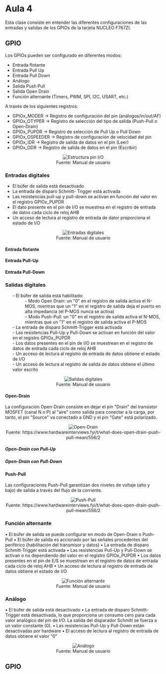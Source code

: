 <h1>Aula 4</h1>

Esta clase consiste en entender las diferentes configuraciones de las entradas y salidas de los GPIOs de la tarjeta NUCLEO F767ZI.

<h2>GPIO</h2>

Los GPIOs pueden ser configurado en diferentes modos:

- Entrada flotante
- Entrada Pull Up
- Entrada Pull Down
- Análogo
- Salida Push Pull
- Salida Open Drain
- Función alternante (Timers, PWM, SPI, I2C, USART, etc.)

A través de los siguientes registros: 

- GPIOx_MODER -> Registro de configuración del pin (análogos/in/out/AF)
- GPIOx_OTYPER -> Registro de selección del tipo de salida (Push-Pull o Open-Drain)
- GPIOx_PUPDR -> Registro de selección de Pull Up o Pull Down
- GPIOx_OSPEEDER -> Registro de configuración de velocidad del pin
- GPIOx_IDR -> Registro de salida de datos en el pin (Leer)
- GPIOx_ODR	-> Registro de salida de datos en el pin (Escribir)

<div align="center">
<img src="image.png" alt="Estructura pin I/O"/>
<br>
<figcaption>Fuente: Manual de usuario</figcaption>
</div>

<h3>Entradas digitales</h3>

- El búfer de salida está desactivado
- La entrada de disparo Schmitt- Trigger está activada
- Las resistencias pull-up y pull-down se activan en función del valor en el registro GPIOx_PUPDR
- El dato presente en el pin de I/O se muestrea en el registro de entrada de datos cada ciclo de reloj AHB
- Un acceso de lectura al registro de entrada de dator proporciona el estado de I/O

<div align="center">
<img src="image-1.png" alt="Entradas digitales"/>
<br>
<figcaption>Fuente: Manual de usuario</figcaption>
</div>

<h4>Entrada flotante</h4>

<h4>Entrada Pull-Up</h4>

<h4>Entrada Pull-Down</h4>

<h3>Salidas digitales</h3>

<ul>
  <dt>- El búfer de salida está habilitado:</dt>
  <dd>- Modo Open Drain: un "0" en el registro de salida activa el N-MOS, mientras que un "1" en el registro de salida deja el puerto en alta impedancia (el P-MOS nunca se activa)</dd>
  <dd>– Modo Push-Pull: un "0" en el registro de salida activa el N-MOS, mientras que un "1" en el registro de salida activa el P-MOS</dd>
  <dt>- La entrada de disparo Schmitt-Trigger está activada</dt>
  <dt>- Las resistencias Pull-Up y Pull-Down se activan en función del valor en el registro GPIOx_PUPDR</dt>
  <dt>- Los datos presentes en el pin de I/O se muestrean en el registro de datos de entrada cada ciclo de reloj AHB</dt>
  <dt>- Un acceso de lectura al registro de entrada de datos obtiene el estado de I/O</dt>
  <dt>- Un acceso de lectura al registro de salida de datos obtiene el último valor escrito</dt>
</ul>

<div align="center">
<img src="image-2.png" alt="Salidas digitales"/>
<br>
<figcaption>Fuente: Manual de usuario</figcaption>
</div>

<h4>Open-Drain</h4>

La configuración Open-Drain consiste en dejar el pin "Drain" del transistor MOSFET (canal N o P) al "aire" como salida para conectar a la carga, por tanto, el pin "Source" va conectado a GND y el pin "Gate" está polarizado.

<div align="center">
<img src="image-6.png" alt="Open-Drain"/>
<br>
<figcaption>Fuente: https://www.hardwareinterviews.fyi/t/what-does-open-drain-push-pull-mean/556/2</figcaption>
</div>

<h5>Open-Drain con Pull-Up</h5>


<h5>Open-Drain con Pull-Down</h5>


<h4>Push-Pull</h4>

Las configuraciones Push-Pull garantizan dos niveles de voltaje (alto y bajo) de salida a través del flujo de la corriente.

<div align="center">
<img src="image-5.png" alt="Push-Pull"/>
<br>
<figcaption>Fuente: https://www.hardwareinterviews.fyi/t/what-does-open-drain-push-pull-mean/556/2</figcaption>
</div>

<h3>Función alternante</h3>

• El búfer de salida se puede configurar en modo de Open-Drain o Push-Pull
• El búfer de salida es accionado por las señales procedentes del periférico (habilitación del transmisor y datos)
• La entrada de disparo Schmitt-Trigger está activada
• Las resistencias Pull-Up y Pull-Down se activan o no dependiendo del valor en el registro GPIOx_PUPDR
• Los datos presentes en el pin de E/S se muestrean en el registro de datos de entrada cada ciclo de reloj AHB
• Un acceso de lectura al registro de entrada de datos obtiene el estado de I/O

<div align="center">
<img src="image-3.png" alt="Función alternante"/>
<br>
<figcaption>Fuente: Manual de usuario</figcaption>
</div>

<h3>Análogo</h3>

• El búfer de salida está desactivado
• La entrada de disparo Schmitt-Trigger está desactivada, lo que proporciona un consumo cero para cada valor analógico del pin de I/O. La salida del disparador Schmitt se fuerza a un valor constante (0).
• Las resistencias Pull-Up y Pull-Down están desactivadas por hardware
• El acceso de lectura al registro de entrada de datos obtiene el valor "0"

<div align="center">
<img src="image-4.png" alt="Análogo"/>
<br>
<figcaption>Fuente: Manual de usuario</figcaption>
</div>



<h2>GPIO</h2>










